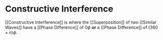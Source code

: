 # Constructive Interference
[[Constructive Interference]] is where the [[Superposition]] of two [[Similar Waves]] have a [[Phase Difference]] of $0\phi$ **or** a [[Phase Difference]] of $(360 \times n)\phi$.
